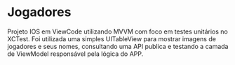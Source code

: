 # Jogadores

Projeto IOS em ViewCode utilizando MVVM com foco em testes unitários no XCTest. Foi utilizada uma simples UITableView para mostrar imagens de jogadores e seus nomes, consultando uma API publica e testando a camada de ViewModel responsável pela lógica do APP.
